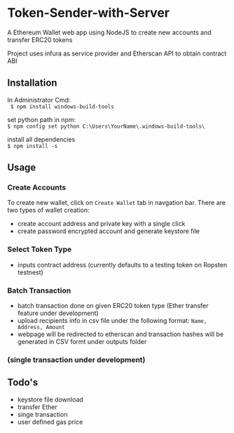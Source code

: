 # Token-Sender-with-Server
A Ethereum Wallet web app using NodeJS to create new accounts and transfer ERC20 tokens

Project uses infura as service provider and Etherscan API to obtain contract ABI

## Installation
In Administrator Cmd: <br />
``` $ npm install windows-build-tools```

set python path in npm: <br />
``` $ npm config set python C:\Users\YourName\.windows-build-tools\ ```

install all dependencies <br />
``` $ npm install -s ```

## Usage
### Create Accounts
To create new wallet, click on ```Create Wallet``` tab in navgation bar. There are two types of wallet creation:<br />
- create account address and private key with a single click
- create password encrypted account and generate keystore file

### Select Token Type
- inputs contract address (currently defaults to a testing token on Ropsten testnest)

### Batch Transaction 
- batch transaction done on given ERC20 token type (Ether transfer feature under development)
- upload recipients info in csv file under the following format: ```Name, Address, Amount```
- webpage will be redirected to etherscan and transaction hashes will be generated in CSV formt under outputs folder

### (single transaction under development)

## Todo's
- keystore file download
- transfer Ether
- singe transaction
- user defined gas price


